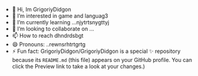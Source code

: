 - 👋 Hi, Im GrigoriyDidgon
- 👀 I’m interested in game and languag3
- 🌱 I’m currently learning ...njytrtsnygttyj
- 💞️ I’m looking to collaborate on ...
- 📫 How to reach dhndrdsbgt
- 😄 Pronouns: ..rewnsrhtrtgrtg
- ⚡ Fun fact:
GrigoriyDidgon/GrigoriyDidgon is a special ✨ repository because its `README.md` (this file) appears on your GitHub profile.
You can click the Preview link to take a look at your changes.)

